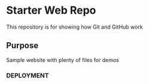 # Starter Web Repo

This repository is for showing how Git and GitHub work

## Purpose

Sample website with plenty of files for demos

### DEPLOYMENT